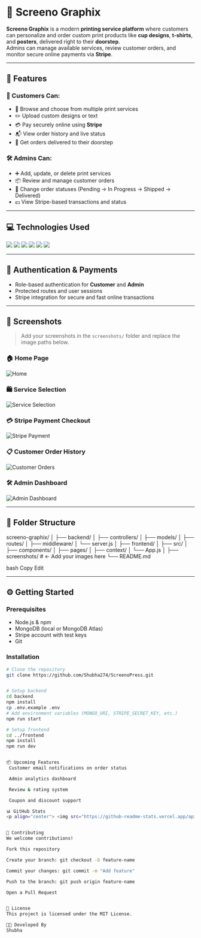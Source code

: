 # 🎨 Screeno Graphix

**Screeno Graphix** is a modern **printing service platform** where customers can personalize and order custom print products like **cup designs**, **t-shirts**, and **posters**, delivered right to their **doorstep**.  
Admins can manage available services, review customer orders, and monitor secure online payments via **Stripe**.

---

## 🌟 Features

### 👤 Customers Can:
- 🛒 Browse and choose from multiple print services
- ✏️ Upload custom designs or text
- 💳 Pay securely online using **Stripe**
- 📬 View order history and live status
- 🚚 Get orders delivered to their doorstep

### 🛠️ Admins Can:
- ➕ Add, update, or delete print services
- 📦 Review and manage customer orders
- 🔁 Change order statuses (Pending → In Progress → Shipped → Delivered)
- 💵 View Stripe-based transactions and status

---

## 💻 Technologies Used

<p>
  <img src="https://img.shields.io/badge/JavaScript-F7DF1E?style=for-the-badge&logo=javascript&logoColor=000" />
  <img src="https://img.shields.io/badge/React-61DAFB?style=for-the-badge&logo=react&logoColor=000" />
  <img src="https://img.shields.io/badge/Node.js-339933?style=for-the-badge&logo=node.js&logoColor=fff" />
  <img src="https://img.shields.io/badge/Express.js-000000?style=for-the-badge&logo=express&logoColor=fff" />
  <img src="https://img.shields.io/badge/MongoDB-47A248?style=for-the-badge&logo=mongodb&logoColor=fff" />
  <img src="https://img.shields.io/badge/Stripe-635BFF?style=for-the-badge&logo=stripe&logoColor=fff" />
</p>

---

## 🔐 Authentication & Payments

- Role-based authentication for **Customer** and **Admin**
- Protected routes and user sessions
- Stripe integration for secure and fast online transactions

---

## 📸 Screenshots

> Add your screenshots in the `screenshots/` folder and replace the image paths below.

### 🏠 Home Page  
![Home](./Screenshots/homepage.png)

### 🛍️ Service Selection  
![Service Selection](./screenshots/service-selection.png)

### 💳 Stripe Payment Checkout  
![Stripe Payment](./screenshots/payment.png)

### 📋 Customer Order History  
![Customer Orders](./screenshots/customer-orders.png)

### 🛠️ Admin Dashboard  
![Admin Dashboard](./screenshots/admin-dashboard.png)

---

## 📁 Folder Structure

screeno-graphix/
│
├── backend/
│ ├── controllers/
│ ├── models/
│ ├── routes/
│ ├── middleware/
│ └── server.js
│
├── frontend/
│ ├── src/
│ ├── components/
│ ├── pages/
│ ├── context/
│ └── App.js
│
├── screenshots/ # <- Add your images here
└── README.md

bash
Copy
Edit

---

## ⚙️ Getting Started

### Prerequisites

- Node.js & npm
- MongoDB (local or MongoDB Atlas)
- Stripe account with test keys
- Git

### Installation

```bash
# Clone the repository
git clone https://github.com/Shubha274/ScreenoPress.git


# Setup backend
cd backend
npm install
cp .env.example .env
# Add environment variables (MONGO_URI, STRIPE_SECRET_KEY, etc.)
npm run start

# Setup frontend
cd ../frontend
npm install
npm run dev


📦 Upcoming Features
 Customer email notifications on order status

 Admin analytics dashboard

 Review & rating system

 Coupon and discount support

📊 GitHub Stats
<p align="center"> <img src="https://github-readme-stats.vercel.app/api?username=Shubha274&show_icons=true&theme=default" /> <img src="https://github-readme-stats.vercel.app/api/top-langs/?username=Shubha274&layout=compact" /> </p>


🤝 Contributing
We welcome contributions!

Fork this repository

Create your branch: git checkout -b feature-name

Commit your changes: git commit -m "Add feature"

Push to the branch: git push origin feature-name

Open a Pull Request


📄 License
This project is licensed under the MIT License.

👩‍💻 Developed By
Shubha

